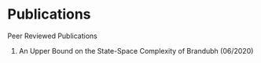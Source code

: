 # Publications
Peer Reviewed Publications

1. An Upper Bound on the State-Space Complexity of Brandubh (06/2020)
